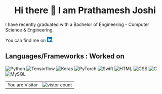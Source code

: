 <h1 align="center"> Hi there 👋 I am Prathamesh Joshi</h1>

<!--
**prathamesh1499/prathamesh1499** is a ✨ _special_ ✨ repository because its `README.md` (this file) appears on your GitHub profile.
<!-- Actual text -->
I have recently graduated with a Bachelor of Engineering - Computer Science & Engineering.  

You can find me on [![LinkedIn][1.2]][1].

## Languages/Frameworks : Worked on 

![Python](https://img.shields.io/badge/Python-3-informational?style=flat&logo=Python&logoColor=blue&color=#FFFF00)
![Tensorflow](https://img.shields.io/badge/Tensorflow-2-informational?style=flat&logo=Tensorflow&logoColor=orange&color=#FFFF00)
![Keras](https://img.shields.io/badge/Keras-2.3-informational?style=flat&logo=Keras&logoColor=red&color=#FFFF00)
![PyTorch](https://img.shields.io/badge/Pytorch-1.2-informational?style=flat&logo=PyTorch&logoColor=red&color=#FFFF00)
![Swift](https://img.shields.io/badge/Swift-4-informational?style=flat&logo=Swift&logoColor=orange&color=#FFFF00)
![HTML](https://img.shields.io/badge/HTML-5-informational?style=flat&logo=HTML5&logoColor=orange&color=#FFFF00)
![CSS](https://img.shields.io/badge/CSS-3-informational?style=flat&logo=CSS3&logoColor=blue&color=#FFFF00)
![C](https://img.shields.io/badge/C-informational?style=flat&logo=C&logoColor=white&color=#FFFFF0)
![MySQL](https://img.shields.io/badge/MySQL-informational?style=flat&logo=MySQL&logoColor=black&color=#FFFFF0)

<table align="center">
  <tr>
    <td>You are Visitor</td>
    <td><img src="https://profile-counter.glitch.me/prathamesh1499/count.svg" alt="vistor count" height="30" /></td>
  </tr>
</table>

<!-- Icons -->

[1.2]: https://github.com/prathamesh1499/prathamesh1499/blob/master/linkedin16x16.png
<!-- Links to your social media accounts -->

[1]: https://www.linkedin.com/in/prathamesh-joshi-14899august/

<!--[![Prathamesh's github stats](https://github-readme-stats.vercel.app/api?username=prathamesh1499&show_icons=true&hide=prs)](https://github.com/prathamesh1499/github-readme-stats)-->
